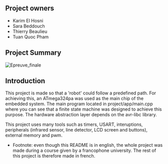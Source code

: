 ## Project owners

- Karim El Hosni
- Sara Beddouch
- Thierry Beaulieu
- Tuan Quoc Pham

## Project Summary

![Epreuve_finale](https://user-images.githubusercontent.com/46804791/208727113-7ae98ca2-8609-49e8-b4e5-8a14243ea954.png)

## Introduction

This project is made so that a 'robot' could follow a predefined path. For achieving this, an ATmega324pa was used as the main chip of the embedded system. The main program located in project/app/main.cpp where you can see that a finite state machine was designed to achieve this purpose. The hardware abstraction layer depends on the avr-libc library.

This project uses many tools such as timers, USART, interuptions, peripherals (infrared sensor, line detector, LCD screen and buttons), external memory and pwm.

- Footnote: even though this README is in english, the whole project was made during a course given by a francophone university. The rest of this project is therefore made in french.
